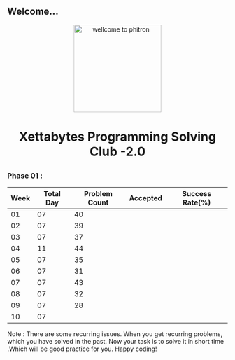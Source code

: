 ## Welcome...

<p align="center">
  <img src="https://play-lh.googleusercontent.com/sD1PjHX1s76Nw54bki3rIvqjLmKXrJNenU8YmrKTznL3r9c7a8wFzjb6_TUoyKAMa5w" alt="wellcome to phitron" width="200" height="200"/>
</p>

<h1><p style="text-align: center;">Xettabytes Programming Solving Club -2.0</p></h1>

### Phase 01 : 
|Week|Total Day|Problem Count|Accepted|Success Rate(%)|
|-|-|-|-|-|
|01|07|40|||
|02|07|39|||
|03|07|37|||
|04|11|44|||
|05|07|35|||
|06|07|31|||
|07|07|43|||
|08|07|32|||
|09|07|28|||
|10|07|  |||

Note : There are some recurring issues. When you get recurring problems, which you have solved in the past. Now your task is to solve it in short time .Which will be good practice for you. Happy coding!
